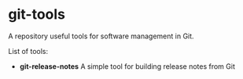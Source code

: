 # git-tools

A repository useful tools for software management in Git.

List of tools:

* **git-release-notes** A simple tool for building release notes from Git

